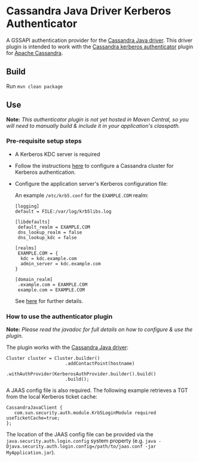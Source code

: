 # Cassandra Java Driver Kerberos Authenticator

A GSSAPI authentication provider for the [Cassandra Java driver](https://github.com/datastax/java-driver).
This driver plugin is intended to work with the 
[Cassandra kerberos authenticator](https://github.com/instaclustr/cassandra-kerberos) plugin for 
[Apache Cassandra](https://cassandra.apache.org/).

## Build

Run `mvn clean package`

## Use

**Note:** *This authenticator plugin is not yet hosted in Maven Central, so you will need to manually build & 
include it in your application's classpath.*

### Pre-requisite setup steps

- A Kerberos KDC server is required
- Follow the instructions [here](https://github.com/instaclustr/cassandra-kerberos) to configure a Cassandra cluster for Kerberos authentication.
- Configure the application server's Kerberos configuration file:

    An example `/etc/krb5.conf` for the `EXAMPLE.COM` realm:
    
    ```$ini
    [logging]
    default = FILE:/var/log/krb5libs.log
    
    [libdefaults]
     default_realm = EXAMPLE.COM
     dns_lookup_realm = false
     dns_lookup_kdc = false
    
    [realms]
     EXAMPLE.COM = {
      kdc = kdc.example.com
      admin_server = kdc.example.com
    }
    
    [domain_realm]
     .example.com = EXAMPLE.COM
     example.com = EXAMPLE.COM
    ```
    
    See [here](http://web.mit.edu/kerberos/www/krb5-latest/doc/admin/conf_files/krb5_conf.html) for further details.
    
    
### How to use the authenticator plugin

**Note:** *Please read the javadoc for full details on how to configure & use the plugin.*

The plugin works with the [Cassandra Java driver](https://github.com/datastax/java-driver):

```$java
Cluster cluster = Cluster.builder()
                      .addContactPoint(hostname)
                      .withAuthProvider(KerberosAuthProvider.builder().build()
                      .build();
```

A JAAS config file is also required. The following example retrieves a TGT from the local Kerberos ticket cache:

```
CassandraJavaClient {
   com.sun.security.auth.module.Krb5LoginModule required useTicketCache=true;
};
```

The location of the JAAS config file can be provided via the `java.security.auth.login.config` system property
(e.g. `java -Djava.security.auth.login.config=/path/to/jaas.conf -jar MyApplication.jar`).



